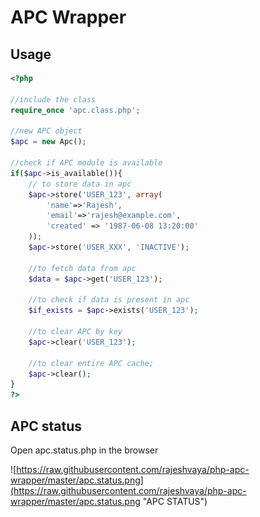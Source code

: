 # APC Wrapper

## Usage
```php
<?php

//include the class
require_once 'apc.class.php';

//new APC object
$apc = new Apc();

//check if APC module is available
if($apc->is_available()){
	// to store data in apc
	$apc->store('USER_123', array(
		'name'=>'Rajesh', 
		'email'=>'rajesh@example.com', 
		'created' => '1987-06-08 13:20:00'
	));
	$apc->store('USER_XXX', 'INACTIVE');

	//to fetch data from apc
	$data = $apc->get('USER_123');

	//to check if data is present in apc
	$if_exists = $apc->exists('USER_123');

	//to clear APC by key 
	$apc->clear('USER_123');

	//to clear entire APC cache;
	$apc->clear();
}
?>
```


## APC status

Open apc.status.php in the browser

![https://raw.githubusercontent.com/rajeshvaya/php-apc-wrapper/master/apc.status.png](https://raw.githubusercontent.com/rajeshvaya/php-apc-wrapper/master/apc.status.png "APC STATUS")
